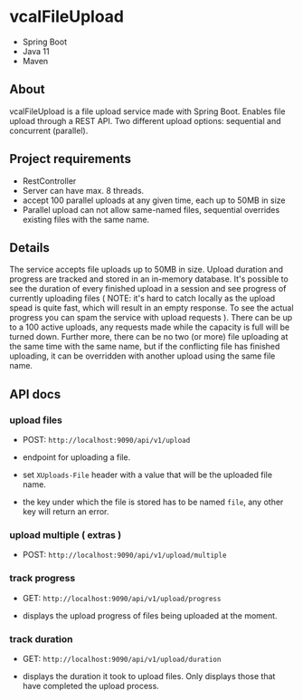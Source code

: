 # vcalFileUpload

- Spring Boot
- Java 11
- Maven

## About

vcalFileUpload is a file upload service made with Spring Boot. Enables file upload
through a REST API. Two different upload options: sequential and concurrent (parallel).

## Project requirements

- RestController
- Server can have max. 8 threads.
- accept 100 parallel uploads at any given time, each up to 50MB in size
- Parallel upload can not allow same-named files, sequential overrides existing files with the same name.

## Details

The service accepts file uploads up to 50MB in size. Upload duration and progress are tracked and stored
in an in-memory database. It's possible to see the duration of every finished upload in a session and see
progress of currently uploading files ( NOTE: it's hard to catch locally as the upload spead is quite fast,
which will result in an empty response. To see the actual progress you can spam the service with upload
requests ). There can be up to a 100 active uploads, any requests made while the capacity is full will be
turned down. Further more, there can be no two (or more) file uploading at the same time with the same
name, but if the conflicting file has finished uploading, it can be overridden with another upload
using the same file name.

## API docs

### upload files

- POST: `http://localhost:9090/api/v1/upload`

- endpoint for uploading a file.
- set `XUploads-File` header with a value that will be the uploaded file name.
- the key under which the file is stored has to be named `file`, any other key will return an error.

### upload multiple ( extras )

- POST: `http://localhost:9090/api/v1/upload/multiple`

### track progress

- GET: `http://localhost:9090/api/v1/upload/progress`

- displays the upload progress of files being uploaded at the moment.

### track duration

- GET: `http://localhost:9090/api/v1/upload/duration`

- displays the duration it took to upload files. Only displays those that have completed the upload process.
